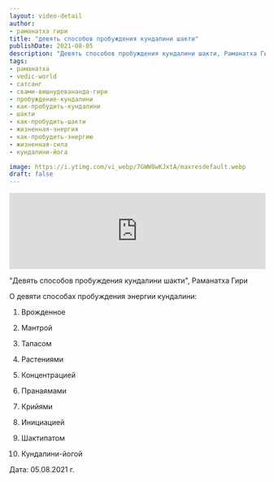 ```yaml
---
layout: video-detail
author:
- раманатха гири
title: "девять способов пробуждения кундалини шакти"
publishDate: 2021-08-05
description: "Девять способов пробуждения кундалини шакти, Раманатха Гири  О девяти способах пробуждения энергии кундалини   1) Врожденное  2) Мантрой  3) Тапасом  4) Растениями  5) Концентрацией  6) Пранаямами  7) Крийями  8) Инициацией  9) Шактипатом"
tags: 
- раманатха
- vedic-world
- сатсанг
- свами-вишнудевананда-гири
- пробуждение-кундалини
- как-пробудить-кундалини
- шакти
- как-пробудить-шакти
- жизненная-энергия
- как-пробудить-энергию
- жизненная-сила
- кундалини-йога

image: https://i.ytimg.com/vi_webp/7GWW8wKJxtA/maxresdefault.webp
draft: false
---
```


<iframe width="100%" src="https://www.youtube.com/embed/7GWW8wKJxtA" frameborder="0" allowfullscreen=""></iframe> 

 "Девять способов пробуждения кундалини шакти", Раманатха Гири

 О девяти способах пробуждения энергии кундалини:

 1) Врожденное

 2) Мантрой

 3) Тапасом

 4) Растениями

 5) Концентрацией

 6) Пранаямами

 7) Крийями

 8) Инициацией

 9) Шактипатом

 10) Кундалини-йогой

  
 Дата: 05.08.2021 г.

  

 